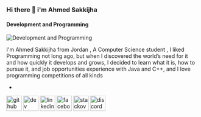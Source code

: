 ### Hi there 👋 i'm Ahmed Sakkijha
#### Development and Programming
![Development and Programming](https://github.blog/wp-content/uploads/2023/09/1200x630-Blog-Master-Half@2x.png?resize=1600%2C850)

I'm  Ahmed Sakkijha from Jordan , A Computer Science student , I liked Programming not long ago, but when I discovered the world’s need for it and how quickly it develops and grows, I decided to learn what it is, how to pursue it, and job opportunities 
experience with Java and C++, and I love programming competitions of all kinds

- 
[<img src='https://cdn.jsdelivr.net/npm/simple-icons@3.0.1/icons/github.svg' alt='github' height='40'>](https://github.com/AhmedSakkijha)
[<img src='https://cdn.jsdelivr.net/npm/simple-icons@3.0.1/icons/dev-dot-to.svg' alt='dev' height='40'>](https://dev.to/Marksakkijha)
[<img src='https://cdn.jsdelivr.net/npm/simple-icons@3.0.1/icons/linkedin.svg' alt='linkedin' height='40'>](https://www.linkedin.com/in/AhmedSakkijha/)
[<img src='https://cdn.jsdelivr.net/npm/simple-icons@3.0.1/icons/facebook.svg' alt='facebook' height='40'>](https://www.facebook.com/https://www.facebook.com/ahmadsk.sakijha.1?mibextid=ZbWKwL)
[<img src='https://cdn.jsdelivr.net/npm/simple-icons@3.0.1/icons/stackoverflow.svg' alt='stackoverflow' height='40'>](https://stackoverflow.com/users/https://stackoverflow.com/users/23058477/ahmed-rafiq-sakkijha)
[<img src='https://cdn.jsdelivr.net/npm/simple-icons@3.0.1/icons/discord.svg' alt='discord' height='40'>](asphaltbak#)

